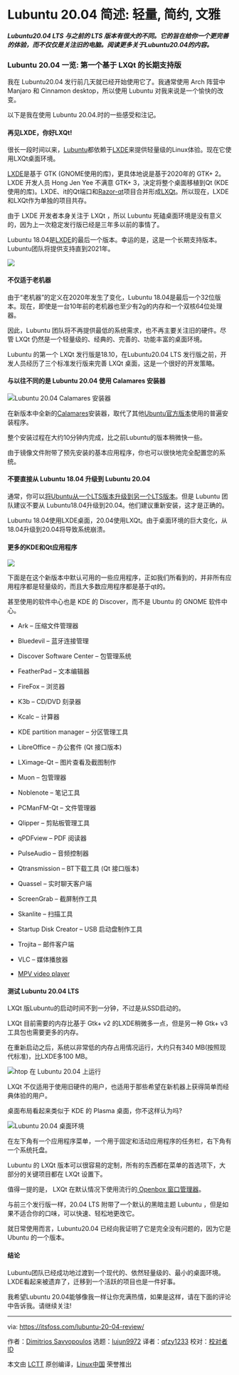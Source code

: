 [#]: collector: (lujun9972)
[#]: translator: (qfzy1233)
[#]: reviewer: ( )
[#]: publisher: ( )
[#]: url: ( )
[#]: subject: (Lubuntu 20.04 Review: Lightweight, Minimalistic, Polished)
[#]: via: (https://itsfoss.com/lubuntu-20-04-review/)
[#]: author: (Dimitrios Savvopoulos https://itsfoss.com/author/dimitrios/)

Lubuntu 20.04 简述: 轻量, 简约, 文雅
======

_**Lubuntu20.04 LTS 与之前的 LTS 版本有很大的不同。它的旨在给你一个更完善的体验，而不仅仅是关注旧的电脑。阅读更多关于Lubuntu20.04的内容。**_

### Lubuntu 20.04 一览: 第一个基于 LXQt 的长期支持版

我在 Lubuntu20.04 发行前几天就已经开始使用它了。我通常使用 Arch 阵营中 Manjaro 和 Cinnamon desktop，所以使用 Lubuntu 对我来说是一个愉快的改变。

以下是我在使用 Lubuntu 20.04.时的一些感受和注记。

#### 再见LXDE，你好LXQt!

很长一段时间以来，[Lubuntu][1]都依赖于[LXDE][2]来提供轻量级的Linux体验。现在它使用LXQt桌面环境。

[LXDE][3]是基于 GTK (GNOME使用的库)，更具体地说是基于2020年的 GTK+ 2。LXDE 开发人员 Hong Jen Yee 不满意 GTK+ 3，决定将整个桌面移植到Qt (KDE使用的库)。LXDE、it的Qt端口和[Razor-qt][4]项目合并形成[LXQt][5]。所以现在，LXDE和LXQt作为单独的项目共存。

由于 LXDE 开发者本身关注于 LXQt ，所以 Lubuntu 死磕桌面环境是没有意义的，因为上一次稳定发行版已经是三年多以前的事情了。

Lubuntu 18.04是[LXDE][3]的最后一个版本。幸运的是，这是一个长期支持版本。Lubuntu团队将提供支持直到2021年。

![][6]

#### 不仅适于老机器

由于“老机器”的定义在2020年发生了变化，Lubuntu 18.04是最后一个32位版本。现在，即使是一台10年前的老机器也至少有2g的内存和一个双核64位处理器。

因此，Lubuntu 团队将不再提供最低的系统需求，也不再主要关注旧的硬件。尽管 LXQt 仍然是一个轻量级的、经典的、完善的、功能丰富的桌面环境。

Lubuntu 的第一个 LXQt 发行版是18.10，在Lubuntu20.04 LTS 发行版之前，开发人员经历了三个标准发行版来完善 LXQt 桌面，这是一个很好的开发策略。

#### 与以往不同的是 Lubuntu 20.04 使用 Calamares 安装器

![Lubuntu 20.04 Calamares 安装器][8]

在新版本中全新的[Calamares][9]安装器，取代了其他[Ubuntu官方版本][10]使用的普遍安装程序。

整个安装过程在大约10分钟内完成，比之前Lubuntu的版本稍微快一些。

由于镜像文件附带了预先安装的基本应用程序，你也可以很快地完全配置您的系统。

#### 不要直接从 Lubuntu 18.04 升级到 Lubuntu 20.04

通常，你可以[将Ubuntu从一个LTS版本升级到另一个LTS版本][11]。但是 Lubuntu 团队建议不要从 Lubuntu18.04升级到20.04。他们建议重新安装，这才是正确的。

Lubuntu 18.04使用LXDE桌面，20.04使用LXQt。由于桌面环境的巨大变化，从18.04升级到20.04将导致系统崩溃。

#### **更多的KDE和Qt应用程序**

![][12]

下面是在这个新版本中默认可用的一些应用程序，正如我们所看到的，并非所有应用程序都是轻量级的，而且大多数应用程序都是基于qt的。

甚至使用的软件中心也是 KDE 的 Discover，而不是 Ubuntu 的 GNOME 软件中心。

  * Ark – 压缩文件管理器
  * Bluedevil – 蓝牙连接管理
  * Discover Software Center – 包管理系统
  * FeatherPad – 文本编辑器
  * FireFox – 浏览器
  * K3b – CD/DVD 刻录器
  * Kcalc – 计算器
  * KDE partition manager – 分区管理工具
  * LibreOffice – 办公套件 (Qt 接口版本)
  * LXimage-Qt – 图片查看及截图制作
  * Muon – 包管理器


  * Noblenote – 笔记工具
  * PCManFM-Qt – 文件管理器
  * Qlipper – 剪贴板管理工具
  * qPDFview – PDF 阅读器
  * PulseAudio – 音频控制器
  * Qtransmission – BT下载工具  (Qt 接口版本)
  * Quassel – 实时聊天客户端
  * ScreenGrab – 截屏制作工具
  * Skanlite – 扫描工具
  * Startup Disk Creator – USB 启动盘制作工具
  * Trojita – 邮件客户端
  * VLC – 媒体播放器
  * [MPV video player][13]



#### 测试 Lubuntu 20.04 LTS

LXQt 版Lubuntu的启动时间不到一分钟，不过是从SSD启动的。

LXQt 目前需要的内存比基于 Gtk+ v2 的LXDE稍微多一点，但是另一种 Gtk+ v3 工具包也需要更多的内存。

在重新启动之后，系统以非常低的内存占用情况运行，大约只有340 MB(按照现代标准)，比LXDE多100 MB。

![htop 在 Lubuntu 20.04 上运行][14]

LXQt 不仅适用于使用旧硬件的用户，也适用于那些希望在新机器上获得简单而经典体验的用户。

桌面布局看起来类似于 KDE 的 Plasma 桌面，你不这样认为吗?

![Lubuntu 20.04 桌面环境][15]

在左下角有一个应用程序菜单，一个用于固定和活动应用程序的任务栏，右下角有一个系统托盘。

Lubuntu 的 LXQt 版本可以很容易的定制，所有的东西都在菜单的首选项下，大部分的关键项目都在 LXQt 设置下。

值得一提的是， LXQt 在默认情况下使用流行的[ Openbox 窗口管理器][16]。

与前三个发行版一样，20.04 LTS 附带了一个默认的黑暗主题 Lubuntu ，但是如果不适合你的口味，可以快速、轻松地更改它。

就日常使用而言，Lubuntu20.04 已经向我证明了它是完全没有问题的，因为它是 Ubuntu 的一个版本。

#### 结论

Lubuntu团队已经成功地过渡到一个现代的、依然轻量级的、最小的桌面环境。LXDE看起来被遗弃了，迁移到一个活跃的项目也是一件好事。

我希望Lubuntu 20.04能够像我一样让你充满热情，如果是这样，请在下面的评论中告诉我。请继续关注!

--------------------------------------------------------------------------------

via: https://itsfoss.com/lubuntu-20-04-review/

作者：[Dimitrios Savvopoulos][a]
选题：[lujun9972][b]
译者：[qfzy1233](https://github.com/qfzy1233)
校对：[校对者ID](https://github.com/校对者ID)

本文由 [LCTT](https://github.com/LCTT/TranslateProject) 原创编译，[Linux中国](https://linux.cn/) 荣誉推出

[a]: https://itsfoss.com/author/dimitrios/
[b]: https://github.com/lujun9972
[1]: https://lubuntu.me/
[2]: https://github.com/lxde
[3]: https://lxde.org/
[4]: https://web.archive.org/web/20160220061334/http://razor-qt.org/
[5]: https://lxqt.org/
[6]: https://i1.wp.com/itsfoss.com/wp-content/uploads/2020/04/Lubuntu-20-04-review.jpg?ssl=1
[7]: https://itsfoss.com/lubuntu-no-more-old-distro/
[8]: https://i2.wp.com/itsfoss.com/wp-content/uploads/2020/04/lubuntu-20-04-installer.jpg?ssl=1
[9]: https://calamares.io/
[10]: https://itsfoss.com/which-ubuntu-install/
[11]: https://itsfoss.com/upgrade-ubuntu-version/
[12]: https://i2.wp.com/itsfoss.com/wp-content/uploads/2020/04/Lubuntu-20.04.gif?ssl=1
[13]: https://itsfoss.com/mpv-video-player/
[14]: https://i2.wp.com/itsfoss.com/wp-content/uploads/2020/04/htop.jpg?fit=800%2C629&ssl=1
[15]: https://i2.wp.com/itsfoss.com/wp-content/uploads/2020/04/Lubuntu-20.04-desktop.jpg?fit=800%2C450&ssl=1
[16]: https://en.wikipedia.org/wiki/Openbox
